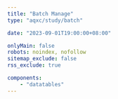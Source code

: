 ```yaml
---
title: "Batch Manage"
type: "aqxc/study/batch"

date: "2023-09-01T19:00:00+08:00"

onlyMain: false
robots: noindex, nofollow
sitemap_exclude: false
rss_exclude: true

components:
    - "datatables"
---
```

